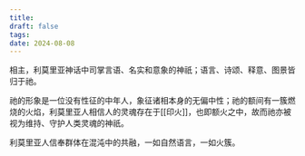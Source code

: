 ```yaml
---
title: 
draft: false
tags: 
date: 2024-08-08
---
```

相主，利莫里亚神话中司掌言语、名实和意象的神祇；语言、诗颂、释意、图景皆归于祂。  

祂的形象是一位没有性征的中年人，象征诸相本身的无偏中性；祂的额间有一簇燃烧的火焰，利莫里亚人相信人的灵魂存在于[[印火]]，也即额火之中，故而祂亦被视为维持、守护人类灵魂的神祇。  

利莫里亚人信奉群体在混沌中的共融，一如自然语言，一如火簇。